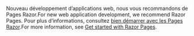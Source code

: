 <span data-ttu-id="382f7-101">Nouveau développement d’applications web, nous vous recommandons de Pages Razor.</span><span class="sxs-lookup"><span data-stu-id="382f7-101">For new web application development, we recommend Razor Pages.</span></span> <span data-ttu-id="382f7-102">Pour plus d’informations, consultez [bien démarrer avec les Pages Razor](/aspnet/core/tutorials/razor-pages/razor-pages-start).</span><span class="sxs-lookup"><span data-stu-id="382f7-102">For more information, see [Get started with Razor Pages](/aspnet/core/tutorials/razor-pages/razor-pages-start).</span></span>